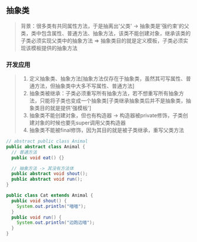 ## 抽象类
> 背景：很多类有共同属性方法，于是抽离出'父类' -> 抽象类是'强约束'的父类，类中包含属性、普通方法、抽象方法，该类不能创建对象，继承该类的子类必须实现父类中的抽象方法 => 抽象类目的就是定义模板，子类必须实现该模板提供的抽象方法

### 开发应用
> 1. 定义抽象类、抽象方法[抽象方法仅存在于抽象类，虽然其可写属性、普通方法，但抽象类中大多不写属性、普通方法]
> 2. 抽象类被继承：子类必须重写所有抽象方法，若不想重写所有抽象方法，只能将子类也变成一个抽象类[子类继承抽象类后并不是抽象类，抽象类目的就是提供'强模板']
> 3. 抽象类不能创建对象，但也有构造器 -> 构造器被private修饰，子类创建对象的时候也要先super调用父类构造器
> 4. 抽象类不能被final修饰，因为其目的就是被子类继承，重写父类方法
```java
// abstract public class Animal
public abstract class Animal {
  // 普通方法
  public void eat() {}

  // 抽象方法 -> 其没有方法体
  public abstract void shout();
  public abstract void run();
}

public class Cat extends Animal {
  public void shout() {
    System.out.println("喵喵");
  }
  public void run() {
    System.out.println("边跑边喵");
  }
}
```